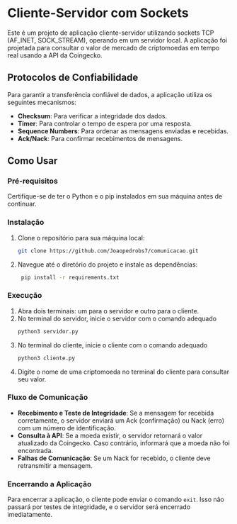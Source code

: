 # Cliente-Servidor com Sockets

Este é um projeto de aplicação cliente-servidor utilizando sockets TCP (AF_INET, SOCK_STREAM), operando em um servidor local. A aplicação foi projetada para consultar o valor de mercado de criptomoedas em tempo real usando a API da Coingecko.

## Protocolos de Confiabilidade

Para garantir a transferência confiável de dados, a aplicação utiliza os seguintes mecanismos:

- **Checksum**: Para verificar a integridade dos dados.
- **Timer**: Para controlar o tempo de espera por uma resposta.
- **Sequence Numbers**: Para ordenar as mensagens enviadas e recebidas.
- **Ack/Nack**: Para confirmar recebimentos de mensagens.

## Como Usar

### Pré-requisitos

Certifique-se de ter o Python e o pip instalados em sua máquina antes de continuar.

### Instalação

1. Clone o repositório para sua máquina local:
   ```bash
   git clone https://github.com/Joaopedrobs7/comunicacao.git
2. Navegue até o diretório do projeto e instale as dependências:
   ```bash
	pip install -r requirements.txt
   
### Execução

1. Abra dois terminais: um para o servidor e outro para o cliente.
2. No terminal do servidor, inicie o servidor com o comando adequado
   ```bash
   python3 servidor.py
4. No terminal do cliente, inicie o cliente com o comando adequado
   ```bash
   python3 cliente.py
6. Digite o nome de uma criptomoeda no terminal do cliente para consultar seu valor.

### Fluxo de Comunicação

- **Recebimento e Teste de Integridade**: Se a mensagem for recebida corretamente, o servidor enviará um Ack (confirmação) ou Nack (erro) com um número de identificação.
- **Consulta à API**: Se a moeda existir, o servidor retornará o valor atualizado da Coingecko. Caso contrário, informará que a moeda não foi encontrada.
- **Falhas de Comunicação**: Se um Nack for recebido, o cliente deve retransmitir a mensagem.

### Encerrando a Aplicação

Para encerrar a aplicação, o cliente pode enviar o comando `exit`. Isso não passará por testes de integridade, e o servidor será encerrado imediatamente.
